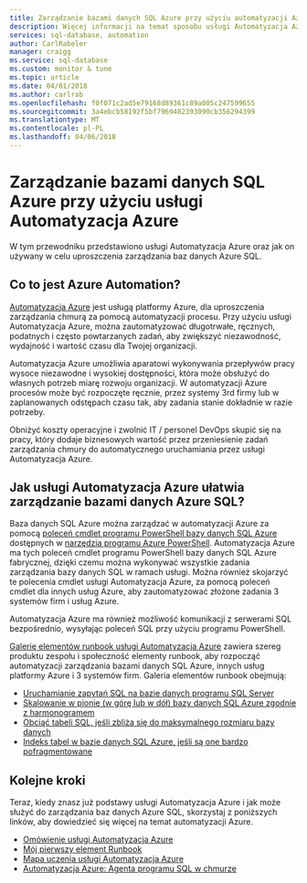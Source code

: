 ```yaml
---
title: Zarządzanie bazami danych SQL Azure przy użyciu automatyzacji Azure | Dokumentacja firmy Microsoft
description: Więcej informacji na temat sposobu usługi Automatyzacja Azure umożliwia zarządzanie bazami danych Azure SQL na dużą skalę.
services: sql-database, automation
author: CarlRabeler
manager: craigg
ms.service: sql-database
ms.custom: monitor & tune
ms.topic: article
ms.date: 04/01/2018
ms.author: carlrab
ms.openlocfilehash: f0f071c2ad5e79168d89361c89a005c247599655
ms.sourcegitcommit: 3a4ebcb58192f5bf7969482393090cb356294399
ms.translationtype: MT
ms.contentlocale: pl-PL
ms.lasthandoff: 04/06/2018
---
```

# <a name="managing-azure-sql-databases-using-azure-automation"></a>Zarządzanie bazami danych SQL Azure przy użyciu usługi Automatyzacja Azure
W tym przewodniku przedstawiono usługi Automatyzacja Azure oraz jak on używany w celu uproszczenia zarządzania baz danych Azure SQL.

## <a name="what-is-azure-automation"></a>Co to jest Azure Automation?
[Automatyzacja Azure](https://azure.microsoft.com/services/automation/) jest usługą platformy Azure, dla uproszczenia zarządzania chmurą za pomocą automatyzacji procesu. Przy użyciu usługi Automatyzacja Azure, można zautomatyzować długotrwałe, ręcznych, podatnych i często powtarzanych zadań, aby zwiększyć niezawodność, wydajność i wartość czasu dla Twojej organizacji.

Automatyzacja Azure umożliwia aparatowi wykonywania przepływów pracy wysoce niezawodne i wysokiej dostępności, która może obsłużyć do własnych potrzeb miarę rozwoju organizacji. W automatyzacji Azure procesów może być rozpoczęte ręcznie, przez systemy 3rd firmy lub w zaplanowanych odstępach czasu tak, aby zadania stanie dokładnie w razie potrzeby.

Obniżyć koszty operacyjne i zwolnić IT / personel DevOps skupić się na pracy, który dodaje biznesowych wartość przez przeniesienie zadań zarządzania chmury do automatycznego uruchamiania przez usługi Automatyzacja Azure.

## <a name="how-can-azure-automation-help-manage-azure-sql-databases"></a>Jak usługi Automatyzacja Azure ułatwia zarządzanie bazami danych Azure SQL?
Baza danych SQL Azure można zarządzać w automatyzacji Azure za pomocą [poleceń cmdlet programu PowerShell bazy danych SQL Azure](https://docs.microsoft.com/powershell/servicemanagement/azure.sqldatabase/v1.6.1/azure.sqldatabase/) dostępnych w [narzędzia programu Azure PowerShell](/powershell/azure/overview). Automatyzacja Azure ma tych poleceń cmdlet programu PowerShell bazy danych SQL Azure fabrycznej, dzięki czemu można wykonywać wszystkie zadania zarządzania bazy danych SQL w ramach usługi. Można również skojarzyć te polecenia cmdlet usługi Automatyzacja Azure, za pomocą poleceń cmdlet dla innych usług Azure, aby zautomatyzować złożone zadania 3 systemów firm i usług Azure.

Automatyzacja Azure ma również możliwość komunikacji z serwerami SQL bezpośrednio, wysyłając poleceń SQL przy użyciu programu PowerShell.

[Galerię elementów runbook usługi Automatyzacja Azure](https://azure.microsoft.com/blog/2014/10/07/introducing-the-azure-automation-runbook-gallery/) zawiera szereg produktu zespołu i społeczność elementy runbook, aby rozpocząć automatyzacji zarządzania bazami danych SQL Azure, innych usług platformy Azure i 3 systemów firm. Galeria elementów runbook obejmują:

* [Uruchamianie zapytań SQL na bazie danych programu SQL Server](https://gallery.technet.microsoft.com/scriptcenter/How-to-use-a-SQL-Command-be77f9d2)
* [Skalowanie w pionie (w górę lub w dół) bazy danych SQL Azure zgodnie z harmonogramem](https://gallery.technet.microsoft.com/scriptcenter/Azure-SQL-Database-e957354f)
* [Obciąć tabeli SQL, jeśli zbliża się do maksymalnego rozmiaru bazy danych](https://gallery.technet.microsoft.com/scriptcenter/Azure-Automation-Your-SQL-30f8736b)
* [Indeks tabel w bazie danych SQL Azure, jeśli są one bardzo pofragmentowane](https://gallery.technet.microsoft.com/scriptcenter/Indexes-tables-in-an-Azure-73a2a8ea)

## <a name="next-steps"></a>Kolejne kroki
Teraz, kiedy znasz już podstawy usługi Automatyzacja Azure i jak może służyć do zarządzania baz danych Azure SQL, skorzystaj z poniższych linków, aby dowiedzieć się więcej na temat automatyzacji Azure.

* [Omówienie usługi Automatyzacja Azure](../automation/automation-intro.md)
* [Mój pierwszy element Runbook](../automation/automation-first-runbook-graphical.md)
* [Mapa uczenia usługi Automatyzacja Azure](https://azure.microsoft.com/documentation/learning-paths/automation/)
* [Automatyzacja Azure: Agenta programu SQL w chmurze](https://azure.microsoft.com/blog/2014/06/26/azure-automation-your-sql-agent-in-the-cloud/) 

